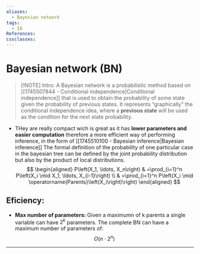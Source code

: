 ```yaml
---
aliases:
  - Bayesian network
tags:
  - IA
References: 
cssclasses:
---
```

# Bayesian network (BN)
> [!NOTE] Intro: 
> A Bayesian network is a probabilistic method based on [[1745507844 - Conditional independence|Conditional independence]] that is used to obtain the probability of some state given the probability of previous states.
> It represents “graphically” the conditional independence idea, where a **previous state** will be used as the condition for the next state probability. 

+ THey are really compact wich is great as it has **lower parameters and easier computation** therefore a more efficient way of performing inference, in the form of [[1745510100 - Bayesian inference|Bayesian inference]]
The formal definition of the probability of one particular case in the bayesian tree can be defined by the joint probability distribution but also by the product of local distributions. 
$$
\begin{aligned}
P\left(X_1, \ldots, X_n\right) & =\prod_{i=1}^n P\left(X_i \mid X_1, \ldots, X_{i-1}\right) \\
& =\prod_{i=1}^n P\left(X_i \mid \operatorname{Parents}\left(X_i\right)\right)
\end{aligned}
$$
## Eficiency:
+ **Max number of parameters:** Given a maximumn of k parents a single variable can have $2^k$ parameters. The complete BN can have a maximum number of parameters of:
$$
  O(n\cdot 2^n)
$$

***
